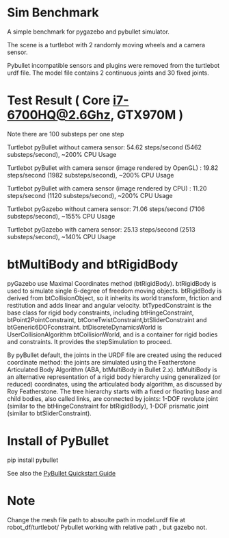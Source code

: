 # Sim Benchmark

A simple benchmark for pygazebo and pybullet simulator.


The scene is a turtlebot with 2 randomly moving wheels and a camera sensor. 

Pybullet incompatible sensors and plugins were removed from the turtlebot urdf file. The model file contains 2 continuous joints and 30 fixed joints.

# Test Result  ( Core i7-6700HQ@2.6Ghz, GTX970M )
Note there are 100 substeps per one step

Turtlebot pyBullet without camera sensor:
54.62 steps/second (5462 substeps/second), ~200% CPU Usage

Turtlebot pyBullet with camera sensor (image rendered by OpenGL) :
19.82 steps/second (1982 substeps/second), ~200% CPU Usage

Turtlebot pyBullet with camera sensor (image rendered by CPU) :
11.20 steps/second (1120 substeps/second), ~200% CPU Usage


Turtlebot pyGazebo without camera sensor:
71.06 steps/second (7106 substeps/second), ~155% CPU Usage

Turtlebot pyGazebo with camera sensor:
25.13 steps/second (2513 substeps/second), ~140% CPU Usage



# btMultiBody and btRigidBody

pyGazebo use Maximal Coordinates method (btRigidBody). btRigidBody is used to simulate single 6-degree of freedom moving objects. btRigidBody is derived from btCollisionObject, so it inherits its world transform, friction and restitution
and adds linear and angular velocity. btTypedConstraint is the base class for rigid body constraints, including btHingeConstraint, btPoint2PointConstraint, btConeTwistConstraint,btSliderConstraint and btGeneric6DOFconstraint. btDiscreteDynamicsWorld is UserCollisionAlgorithm btCollisionWorld, and is a container for rigid bodies and constraints. It provides the stepSimulation to proceed.

By pyBullet default, the joints in the URDF file are created using the reduced coordinate method: the joints are simulated using the Featherstone Articulated Body Algorithm (ABA, btMultiBody in Bullet 2.x). btMultiBody is an alternative representation of a rigid body hierarchy using generalized (or reduced) coordinates, using the articulated body algorithm, as discussed by Roy Featherstone. The tree hierarchy starts with a fixed or floating base and child bodies, also called links, are connected by joints: 1-DOF revolute joint (similar to the btHingeConstraint for btRigidBody), 1-DOF prismatic joint (similar to btSliderConstraint).


# Install of PyBullet

pip install pybullet

See also the [PyBullet Quickstart Guide](https://docs.google.com/document/d/10sXEhzFRSnvFcl3XxNGhnD4N2SedqwdAvK3dsihxVUA/edit#heading=h.2ye70wns7io3)

# Note
Change the mesh file path to absoulte path in model.urdf file at robot_df/turtlebot/
Pybullet working with relative path , but gazebo not.

